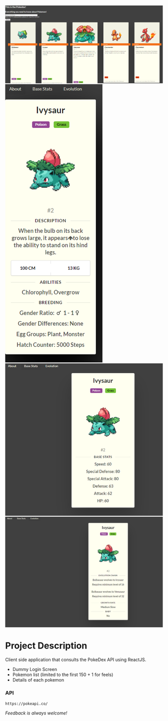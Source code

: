 ![List of Pokemon](https://github.com/Dans1997/React-PokeDex/blob/master/pokedex/public/Pokelist.PNG)
![Details: About](https://github.com/Dans1997/React-PokeDex/blob/master/pokedex/public/About.PNG)
![Details: Base Stats](https://github.com/Dans1997/React-PokeDex/blob/master/pokedex/public/Base%20Stats.PNG)
![Details: Evolution](https://github.com/Dans1997/React-PokeDex/blob/master/pokedex/public/Evolution.PNG)

# Project Description

Client side application that consults the PokeDex API using ReactJS.

- Dummy Login Screen
- Pokemon list (limited to the first 150 + 1 for feels)
- Details of each pokemon

### API
```url
https://pokeapi.co/
```

_Feedback is always welcome!_
